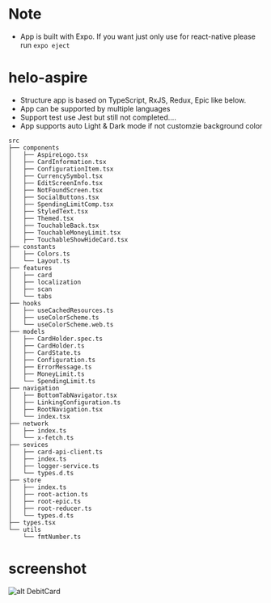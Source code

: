 # Note
- App is built with Expo. If you want just only use for react-native please run `expo eject`

# helo-aspire

- Structure app is based on TypeScript, RxJS, Redux, Epic like below.
- App can be supported by multiple languages
- Support test use Jest but still not completed....
- App supports auto Light & Dark mode if not customzie background color
```
src
├── components
│   ├── AspireLogo.tsx
│   ├── CardInformation.tsx
│   ├── ConfigurationItem.tsx
│   ├── CurrencySymbol.tsx
│   ├── EditScreenInfo.tsx
│   ├── NotFoundScreen.tsx
│   ├── SocialButtons.tsx
│   ├── SpendingLimitComp.tsx
│   ├── StyledText.tsx
│   ├── Themed.tsx
│   ├── TouchableBack.tsx
│   ├── TouchableMoneyLimit.tsx
│   ├── TouchableShowHideCard.tsx
├── constants
│   ├── Colors.ts
│   └── Layout.ts
├── features
│   ├── card
│   ├── localization
│   ├── scan
│   └── tabs
├── hooks
│   ├── useCachedResources.ts
│   ├── useColorScheme.ts
│   └── useColorScheme.web.ts
├── models
│   ├── CardHolder.spec.ts
│   ├── CardHolder.ts
│   ├── CardState.ts
│   ├── Configuration.ts
│   ├── ErrorMessage.ts
│   ├── MoneyLimit.ts
│   └── SpendingLimit.ts
├── navigation
│   ├── BottomTabNavigator.tsx
│   ├── LinkingConfiguration.ts
│   ├── RootNavigation.tsx
│   └── index.tsx
├── network
│   ├── index.ts
│   └── x-fetch.ts
├── sevices
│   ├── card-api-client.ts
│   ├── index.ts
│   ├── logger-service.ts
│   └── types.d.ts
├── store
│   ├── index.ts
│   ├── root-action.ts
│   ├── root-epic.ts
│   ├── root-reducer.ts
│   └── types.d.ts
├── types.tsx
└── utils
    └── fmtNumber.ts

```

# screenshot

![alt DebitCard](https://github.com/brianha289/card-app/screen_shot/1.png)
